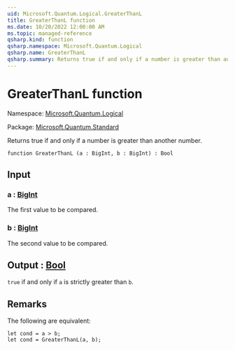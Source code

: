 ```yaml
---
uid: Microsoft.Quantum.Logical.GreaterThanL
title: GreaterThanL function
ms.date: 10/20/2022 12:00:00 AM
ms.topic: managed-reference
qsharp.kind: function
qsharp.namespace: Microsoft.Quantum.Logical
qsharp.name: GreaterThanL
qsharp.summary: Returns true if and only if a number is greater than another number.
---
```


# GreaterThanL function

Namespace: [Microsoft.Quantum.Logical](xref:Microsoft.Quantum.Logical)

Package: [Microsoft.Quantum.Standard](https://nuget.org/packages/Microsoft.Quantum.Standard)


Returns true if and only if a number is greater than another number.

```qsharp
function GreaterThanL (a : BigInt, b : BigInt) : Bool
```


## Input

### a : [BigInt](xref:microsoft.quantum.qsharp.valueliterals#bigint-literals)

The first value to be compared.


### b : [BigInt](xref:microsoft.quantum.qsharp.valueliterals#bigint-literals)

The second value to be compared.



## Output : [Bool](xref:microsoft.quantum.qsharp.valueliterals#bool-literals)

`true` if and only if `a` is strictly greater than `b`.

## Remarks

The following are equivalent:```qsharplet cond = a > b;let cond = GreaterThanL(a, b);```